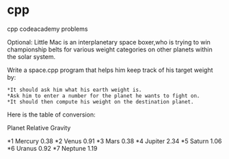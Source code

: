 # cpp
cpp codeacademy problems


Optional: Little Mac is an interplanetary space boxer,who is trying to win championship belts for various weight 
categories on other planets within the solar system.

Write a space.cpp program that helps him keep track of his target weight by:

    *It should ask him what his earth weight is.
    *Ask him to enter a number for the planet he wants to fight on.
    *It should then compute his weight on the destination planet.

Here is the table of conversion:

 Planet 	Relative Gravity

*1 	Mercury 	 0.38
*2 	Venus 	   0.91
*3 	Mars 	     0.38
*4 	Jupiter 	 2.34
*5 	Saturn 	   1.06
*6 	Uranus 	   0.92
*7 	Neptune 	 1.19
